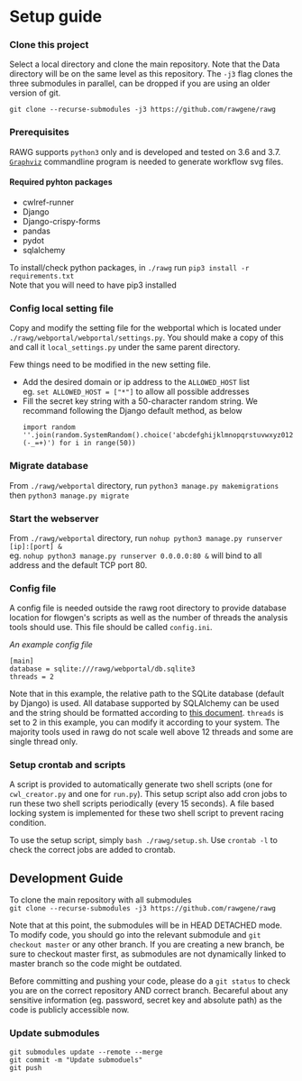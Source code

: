 # Setup guide

### Clone this project
Select a local directory and clone the main repository. Note that the Data directory will be on the same level as this repository. The `-j3` flag clones the three submodules in parallel, can be dropped if you are using an older version of git.  
  
```git clone --recurse-submodules -j3 https://github.com/rawgene/rawg```

### Prerequisites
RAWG supports `python3` only and is developed and tested on 3.6 and 3.7. [`Graphviz`](https://www.graphviz.org/download/) commandline program is needed to generate workflow svg files.

#### Required pyhton packages
* cwlref-runner
* Django
* Django-crispy-forms
* pandas
* pydot
* sqlalchemy

To install/check python packages, in `./rawg` run `pip3 install -r requirements.txt`  
Note that you will need to have pip3 installed

### Config local setting file
Copy and modify the setting file for the webportal which is located under `./rawg/webportal/webportal/settings.py`. You should make a copy of this and call it `local_settings.py` under the same parent directory.  
  
Few things need to be modified in the new setting file.
  * Add the desired domain or ip address to the `ALLOWED_HOST` list  
    eg. `set ALLOWED_HOST = ["*"]` to allow all possible addresses
  * Fill the secret key string with a 50-character random string. We recommand following the Django default method, as below  
    ```
    import random
    ''.join(random.SystemRandom().choice('abcdefghijklmnopqrstuvwxyz0123456789!@#$%^&*(-_=+)') for i in range(50))
    ```

### Migrate database
From `./rawg/webportal` directory, run `python3 manage.py makemigrations` then `python3 manage.py migrate`

### Start the webserver
From `./rawg/webportal` directory, run `nohup python3 manage.py runserver [ip]:[port] &`  
eg. `nohup python3 manage.py runserver 0.0.0.0:80 &` will bind to all address and the default TCP port 80. 

### Config file
A config file is needed outside the rawg root directory to provide database location for flowgen's scripts as well as the number of threads the analysis tools should use. This file should be called `config.ini`.

_An example config file_
```
[main]
database = sqlite:///rawg/webportal/db.sqlite3
threads = 2
```
Note that in this example, the relative path to the SQLite database (default by Django) is used. All database supported by SQLAlchemy can be used and the string should be formatted according to [this document](https://docs.sqlalchemy.org/en/latest/core/engines.html#supported-databases). `threads` is set to 2 in this example, you can modify it according to your system. The majority tools used in rawg do not scale well above 12 threads and some are single thread only.

### Setup crontab and scripts
A script is provided to automatically generate two shell scripts (one for `cwl_creator.py` and one for `run.py`). This setup script also add cron jobs to run these two shell scripts periodically (every 15 seconds). A file based locking system is implemented for these two shell script to prevent racing condition.  
  
To use the setup script, simply `bash ./rawg/setup.sh`. Use `crontab -l` to check the correct jobs are added to crontab.

## Development Guide
To clone the main repository with all submodules  
`git clone --recurse-submodules -j3 https://github.com/rawgene/rawg`
  
Note that at this point, the submodules will be in HEAD DETACHED mode. To modify code, you should go into the relevant submodule and `git checkout master` or any other branch. If you are creating a new branch, be sure to checkout master first, as submodules are not dynamically linked to master branch so the code might be outdated.
  
Before committing and pushing your code, please do a `git status` to check you are on the correct repository AND correct branch. Becareful about any sensitive information (eg. password, secret key and absolute path) as the code is publicly accessible now.
  
### Update submodules
```
git submodules update --remote --merge
git commit -m "Update submoduels"
git push
```
